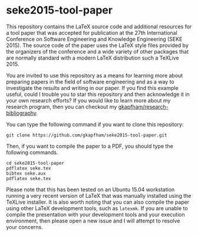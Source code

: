 # seke2015-tool-paper

This repository contains the LaTeX source code and additional resources for a tool paper that was accepted for
publication at the 27th International Conference on Software Engineering and Knowledge Engineering (SEKE 2015). The
source code of the paper uses the LaTeX style files provided by the organizers of the conference and a wide variety of
other packages that are normally standard with a modern LaTeX distribution such a TeXLive 2015.

You are invited to use this repository as a means for learning more about preparing papers in the field of software
engineering and as a way to investigate the results and writing in our paper. If you find this example useful, could I
trouble you to star this repository and then acknowledge it in your own research efforts? If you would like to learn
more about my research program, then you can checkout my
[gkapfham/research-bibliography](https://github.com/gkapfham/research-bibliography).

You can type the following command if you want to clone this repository:

```shell
git clone https://github.com/gkapfham/seke2015-tool-paper.git
```

Then, if you want to compile the paper to a PDF, you should type the following commands.

```shell
cd seke2015-tool-paper
pdflatex seke.tex
bibtex seke.aux
pdflatex seke.tex
```

Please note that this has been tested on an Ubuntu 15.04 workstation running a very recent version of LaTeX that was
manually installed using the TeXLive installer.  It is also worth noting that you can also compile the paper using other
LaTeX development tools, such as `latexmk`. If you are unable to compile the presentation with your development tools
and your execution environment, then please open a new issue and I will attempt to resolve your concerns.
